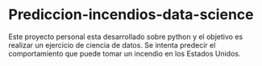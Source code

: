 # Prediccion-incendios-data-science

Este proyecto personal esta desarrollado sobre python y el objetivo es realizar un ejercicio de ciencia de datos.
Se intenta predecir el comportamiento que puede tomar un incendio en los Estados Unidos.

